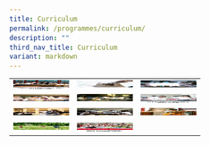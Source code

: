 ```yaml
---
title: Curriculum
permalink: /programmes/curriculum/
description: ""
third_nav_title: Curriculum
variant: markdown
---
```

<style>
table, th, td {
  border:0px solid black;
  border-collapse: collapse;
}
</style>



<table style="width:100%">
  
  <tbody><tr>
    <td>
<a href="/programmes/curriculum/english-language-and-literature/" target="_blank" rel="noopener noreferrer"><img src="/images/english-squarepic1.jpg" alt="English Language And Literature" width="100" height="17"></a>
</td>
    <td>
<a href="/programmes/curriculum/chinese-language/" target="_blank" rel="noopener noreferrer"><img src="/images/tn_Chinese-squarepic1.jpg" alt="Chinese Language" width="100" height="17"></a>
</td>
		<td>
<a href="/programmes/curriculum/mathematics/" target="_blank" rel="noopener noreferrer"><img src="/images/mathematic-squarepic1.jpg" alt="Mathematics" width="100" height="17"></a>
</td>
</tr>
  <tr>
    <td>
<a href="/programmes/curriculum/science/" target="_blank" rel="noopener noreferrer"><img src="/images/science-squarepic1.jpg" alt="Science" width="100" height="17"></a>
</td>
    <td>
<a href="/programmes/curriculum/humanities/" target="_blank" rel="noopener noreferrer"><img src="/images/humanities-squarepic1.jpg" alt="Humanities" width="100" height="17"></a>
</td>
		<td>
<a href="/programmes/curriculum/food-and-consumer-education/" target="_blank" rel="noopener noreferrer"><img src="/images/tn_FCE-squarepic1.jpg" alt="Food And Consumer Education" width="100" height="17"></a>
</td>
  </tr>
<tr>
    <td>
<a href="/programmes/curriculum/design-and-technology/" target="_blank" rel="noopener noreferrer"><img src="/images/design_technology-squarepic1.jpg" alt="Design And Technology" width="100" height="17"></a>
</td>
    <td>
<a href="/programmes/curriculum/art/" target="_blank" rel="noopener noreferrer"><img src="/images/art-squarepic1.jpg" alt="ART" width="100" height="17"></a>
</td>
		<td>
<a href="/programmes/curriculum/music/" target="_blank" rel="noopener noreferrer"><img src="/images/tn_MEP-squarepic1.jpg" alt="Music" width="100" height="17"></a>
</td>
  </tr>
<tr>
    <td>
<a href="/programmes/curriculum/physical-education/" target="_blank" rel="noopener noreferrer"><img src="/images/PE-squarepic1.jpg" alt="Physical Education" width="100" height="17"></a>
</td>
<td>
<a href="/programmes/student-development/applied-learning-programme-alp" target="_blank" rel="noopener noreferrer"><img src="/images/ALP_squarepic1.jpg" alt="APPLIED LEARNING PROGRAMME (ALP)" width="100" height="17"></a>
</td>
<td>
</td>
  </tr>
  
</tbody></table>
